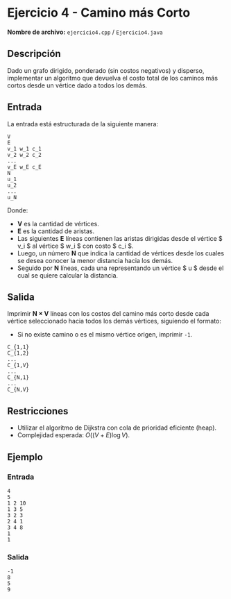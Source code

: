 # Ejercicio 4 - Camino más Corto

**Nombre de archivo:** `ejercicio4.cpp` / `Ejercicio4.java`

## Descripción

Dado un grafo dirigido, ponderado (sin costos negativos) y disperso, implementar un algoritmo que devuelva el costo total de los caminos más cortos desde un vértice dado a todos los demás.

## Entrada

La entrada está estructurada de la siguiente manera:

```
V
E
v_1 w_1 c_1
v_2 w_2 c_2
...
v_E w_E c_E
N
u_1
u_2
...
u_N
```

Donde:

- **V** es la cantidad de vértices.
- **E** es la cantidad de aristas.
- Las siguientes **E** líneas contienen las aristas dirigidas desde el vértice $ v_i $ al vértice $ w_i $ con costo $ c_i $.
- Luego, un número **N** que indica la cantidad de vértices desde los cuales se desea conocer la menor distancia hacia los demás.
- Seguido por **N** líneas, cada una representando un vértice $ u $ desde el cual se quiere calcular la distancia.

## Salida

Imprimir **N × V** líneas con los costos del camino más corto desde cada vértice seleccionado hacia todos los demás vértices, siguiendo el formato:

- Si no existe camino o es el mismo vértice origen, imprimir `-1`.

```
C_{1,1}
C_{1,2}
...
C_{1,V}
...
C_{N,1}
...
C_{N,V}
```

## Restricciones

- Utilizar el algoritmo de Dijkstra con cola de prioridad eficiente (heap).
- Complejidad esperada: $O((V + E) \log V)$.

## Ejemplo

### Entrada

```
4
5
1 2 10
1 3 5
3 2 3
2 4 1
3 4 8
1
1
```

### Salida

```
-1
8
5
9
```

